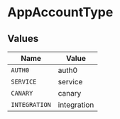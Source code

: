 # AppAccountType


## Values

| Name          | Value         |
| ------------- | ------------- |
| `AUTH0`       | auth0         |
| `SERVICE`     | service       |
| `CANARY`      | canary        |
| `INTEGRATION` | integration   |